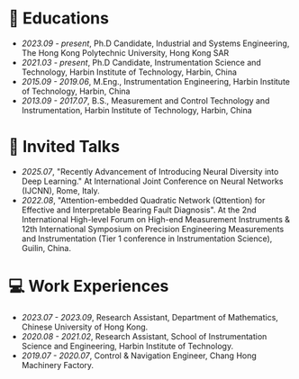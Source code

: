 
# 📖 Educations
- *2023.09 - present*, Ph.D Candidate, Industrial and Systems Engineering, The Hong Kong Polytechnic University, Hong Kong SAR
- *2021.03 - present*, Ph.D Candidate, Instrumentation Science and Technology, Harbin Institute of Technology, Harbin, China
- *2015.09 - 2019.06*, M.Eng., Instrumentation Engineering, Harbin Institute of Technology, Harbin, China
- *2013.09 - 2017.07*, B.S., Measurement and Control Technology and Instrumentation, Harbin Institute of Technology, Harbin, China

# 💬 Invited Talks
- *2025.07*, "Recently Advancement of Introducing Neural Diversity into Deep Learning." At International Joint Conference on Neural Networks (IJCNN), Rome, Italy.
- *2022.08*, "Attention-embedded Quadratic Network (Qttention) for Effective and Interpretable Bearing Fault Diagnosis". At the 2nd International High-level Forum on High-end Measurement Instruments & 12th International Symposium on Precision Engineering Measurements and Instrumentation (Tier 1 conference in Instrumentation Science), Guilin, China.


# 💻 Work Experiences
- *2023.07 - 2023.09*, Research Assistant, Department of Mathematics, Chinese University of Hong Kong.
- *2020.08 - 2021.02*, Research Assistant, School of Instrumentation Science and Engineering, Harbin Institute of Technology.
- *2019.07 - 2020.07*, Control & Navigation Engineer, Chang Hong Machinery Factory.


